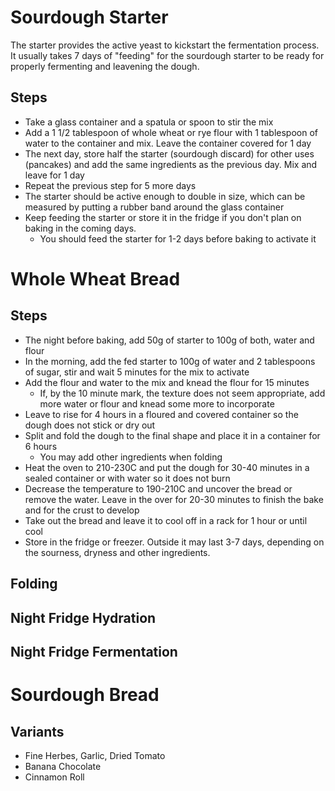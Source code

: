 # Sourdough Starter

The starter provides the active yeast to kickstart the fermentation process. It usually takes 7 days of "feeding" for the sourdough starter to be ready for properly fermenting and leavening the dough.

## Steps

- Take a glass container and a spatula or spoon to stir the mix
- Add a 1 1/2 tablespoon of whole wheat or rye flour with 1 tablespoon of water to the container and mix. Leave the container covered for 1 day
- The next day, store half the starter (sourdough discard) for other uses (pancakes) and add the same ingredients as the previous day. Mix and leave for 1 day
- Repeat the previous step for 5 more days
- The starter should be active enough to double in size, which can be measured by putting a rubber band around the glass container
- Keep feeding the starter or store it in the fridge if you don't plan on baking in the coming days.
  - You should feed the starter for 1-2 days before baking to activate it

# Whole Wheat Bread

## Steps

- The night before baking, add 50g of starter to 100g of both, water and flour
- In the morning, add the fed starter to 100g of water and 2 tablespoons of sugar, stir and wait 5 minutes for the mix to activate
- Add the flour and water to the mix and knead the flour for 15 minutes 
  - If, by the 10 minute mark, the texture does not seem appropriate, add more water or flour and knead some more to incorporate
- Leave to rise for 4 hours in a floured and covered container so the dough does not stick or dry out
- Split and fold the dough to the final shape and place it in a container for 6 hours
  - You may add other ingredients when folding
- Heat the oven to 210-230C and put the dough for 30-40 minutes in a sealed container or with water so it does not burn
- Decrease the temperature to 190-210C and uncover the bread or remove the water. Leave in the over for 20-30 minutes to finish the bake and for the crust to develop
- Take out the bread and leave it to cool off in a rack for 1 hour or until cool
- Store in the fridge or freezer. Outside it may last 3-7 days, depending on the sourness, dryness and other ingredients.


## Folding
## Night Fridge Hydration
## Night Fridge Fermentation

# Sourdough Bread


## Variants
- Fine Herbes, Garlic, Dried Tomato
- Banana Chocolate
- Cinnamon Roll